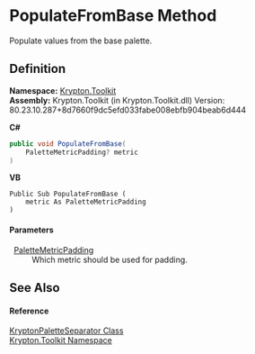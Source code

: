 # PopulateFromBase Method


Populate values from the base palette.



## Definition
**Namespace:** <a href="79d2eac2-21f4-54ff-7552-b20c33c30600.md">Krypton.Toolkit</a>  
**Assembly:** Krypton.Toolkit (in Krypton.Toolkit.dll) Version: 80.23.10.287+8d7660f9dc5efd033fabe008ebfb904beab6d444

**C#**
``` C#
public void PopulateFromBase(
	PaletteMetricPadding? metric
)
```
**VB**
``` VB
Public Sub PopulateFromBase ( 
	metric As PaletteMetricPadding
)
```



#### Parameters
<dl><dt>  <a href="0b770d6b-dbd6-9a12-4264-29d519d2ab3c.md">PaletteMetricPadding</a></dt><dd>Which metric should be used for padding.</dd></dl>

## See Also


#### Reference
<a href="0aed2506-af71-6b74-5652-982c2e7bbde5.md">KryptonPaletteSeparator Class</a>  
<a href="79d2eac2-21f4-54ff-7552-b20c33c30600.md">Krypton.Toolkit Namespace</a>  
